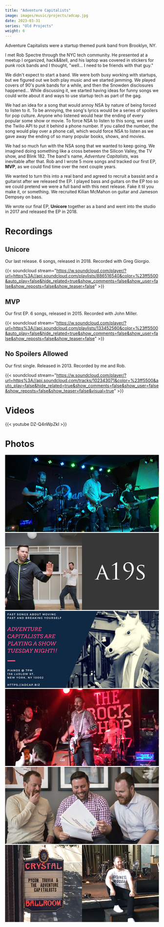 ```yaml
---
title: "Adventure Capitalists"
image: images/music/projects/adcap.jpg
date: 2023-03-31
series: "Old Projects"
weight: 6
---
```


Adventure Capitalists were a startup themed punk band from Brooklyn, NY.

I met Rob Spectre through the NYC tech community. He presented at a meetup I organized, hack&&tell, and his laptop was covered in stickers for punk rock bands and I thought, "well... I need to be friends with that guy."

We didn't expect to start a band. We were both busy working with startups, but we figured out we both play music and we started jamming. We played covers of 90's punk bands for a while, and then the Snowden disclosures happened... While discussing it, we started having ideas for funny songs we could write about it and ways to use startup tech as part of the gag.

We had an idea for a song that would annoy NSA by nature of being forced to listen to it. To be annoying, the song's lyrics would be a series of spoilers for pop culture. Anyone who listened would hear the ending of every popular some show or movie. To force NSA to listen to this song, we used the Twilio API to put it behind a phone number. If you called the number, the song would play over a phone call, which would force NSA to listen as we gave away the ending of so many popular books, shows, and movies.

We had so much fun with the NSA song that we wanted to keep going. We imagined doing something like a cross between the Silicon Valley, the TV show, and Blink 182. The band's name, _Adventure Capitalists_, was inevitable after that. Rob and I wrote 5 more songs and tracked our first EP, **MVP**, as we could find time over the next couple years.

We wanted to turn this into a real band and agreed to recruit a bassist and a guitarist after we released the EP. I played bass and guitars on the EP too so we could pretend we were a full band with this next release. Fake it til you make it, or something. We recruited Kilian McMahon on guitar and Jameson Dempsey on bass.

We wrote our final EP, **Unicore** together as a band and went into the studio in 2017 and released the EP in 2018.


# Recordings

## Unicore

Our last release. 6 songs, released in 2018. Recorded with Greg Giorgio.

{{< soundcloud stream="https://w.soundcloud.com/player/?url=https%3A//api.soundcloud.com/playlists/886516540&color=%23ff5500&auto_play=false&hide_related=true&show_comments=false&show_user=false&show_reposts=false&show_teaser=false" >}}


## MVP

Our first EP. 6 songs, released in 2015. Recorded with John Miller.

{{< soundcloud stream="https://w.soundcloud.com/player/?url=https%3A//api.soundcloud.com/playlists/133452560&color=%23ff5500&auto_play=false&hide_related=true&show_comments=false&show_user=false&show_reposts=false&show_teaser=false" >}}


## No Spoilers Allowed

Our first single. Released in 2013. Recorded by me and Rob.

{{< soundcloud stream="https://w.soundcloud.com/player/?url=https%3A//api.soundcloud.com/tracks/102343071&color=%23ff5500&auto_play=false&hide_related=true&show_comments=false&show_user=false&show_reposts=false&show_teaser=false&visual=true" >}}


# Videos

{{< youtube DZ-Q4nWpZkI >}}


# Photos

<img src="live-pianos.jpg">
<img src="a19s-james-rob.jpg">
<img src="show-flier.jpg">
<img src="live-rock-shop.jpg">
<img src="band-reading-reports.jpg">
<img src="pycon.jpg">
